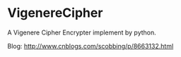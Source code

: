# VigenereCipher
A Vigenere Cipher Encrypter implement by python.

Blog: http://www.cnblogs.com/scobbing/p/8663132.html